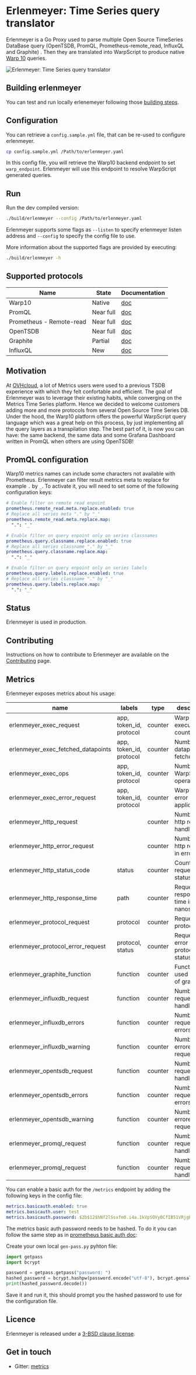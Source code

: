 # Erlenmeyer: Time Series query translator

Erlenmeyer is a Go Proxy used to parse multiple Open Source TimeSeries DataBase query (OpenTSDB, PromQL, Prometheus-remote_read, InfluxQL and Graphite) . Then they are translated into WarpScript to produce native [Warp 10](https://warp10.io/) queries.

![Erlenmeyer: Time Series query translator](./assets/logo.png)


## Building erlenmeyer

You can test and run locally erlenemeyer following those [building steps](./doc/BUILDING.md).

## Configuration

You can retrieve a `config.sample.yml` file, that can be re-used to configure erlenmeyer. 

```sh
cp config.sample.yml /Path/to/erlenmeyer.yaml
```

In this config file, you will retrieve the Warp10 backend endpoint to set `warp_endpoint`. Erlenmeyer will use this endpoint to resolve WarpScript generated queries. 

## Run

Run the dev compiled version:

```sh
./build/erlenmeyer --config /Path/to/erlenmeyer.yaml
```

Erlenmeyer supports some flags as `--listen` to specify erlenmeyer listen address and `--config` to specify the config file to use. 

More information about the supported flags are provided by executing: 

```sh
./build/erlenmeyer -h
```

## Supported protocols

| Name       | State   | Documentation |
| ---------- | ------- | ------------- |
| Warp10     | Native  | [doc](https://warp10.io/doc/reference) |
| PromQL     | Near full | [doc](./doc/promql.md) |
| Prometheus - Remote-read | Near full | [doc](./doc/remote_read.md) |
| OpenTSDB   | Near full | [doc](./doc/openTSDB.md) |
| Graphite   | Partial | [doc](./doc/graphite.md) |
| InfluxQL   | New | [doc](./doc/influxql.md) |

## Motivation

At [OVHcloud](https://github.com/ovh), a lot of Metrics users were used to a previous TSDB experience with which they felt confortable and efficient. The goal of Erlenmeyer was to leverage their existing habits, while converging on the Metrics Time Series platform. Hence we decided to welcome customers adding more and more protocols from several Open Source Time Series DB. Under the hood, the Warp10 platform offers the powerful WarpScript query language which was a great help on this process, by just implementing all the query layers as a transpilation step. The best part of it, is now you can have: the same backend, the same data and some Grafana Dashboard written in PromQL when others are using OpenTSDB!

## PromQL configuration

Warp10 metrics names can include some characters not available with Prometheus. Erlenmeyer can filter result metrics meta to replace for example `.` by `_`. 
To activate it, you will need to set some of the following configuration keys:

```yaml
# Enable filter on remote read enpoint
prometheus.remote_read.meta.replace.enabled: true
# Replace all series meta "." by "_"
prometheus.remote_read.meta.replace.map: 
  ".": "_"

# Enable filter on query enpoint only on series classnames
prometheus.query.classname.replace.enabled: true
# Replace all series classname "." by "_"
prometheus.query.classname.replace.map: 
  ".": "_"

# Enable filter on query enpoint only on series labels
prometheus.query.labels.replace.enabled: true
# Replace all series classname "." by "_"
prometheus.query.labels.replace.map: 
  ".": "_"
```

## Status

Erlenmeyer is used in production.

## Contributing

Instructions on how to contribute to Erlenmeyer are available on the [Contributing](./CONTRIBUTING.md) page.

## Metrics

Erlenmeyer exposes metrics about his usage:

| name                               | labels                  | type    | description                           |
| ---------------------------------- | ----------------------- | ------- | ------------------------------------- |
| erlenmeyer_exec_request            | app, token_id, protocol | counter | Warp execution count                  |
| erlenmeyer_exec_fetched_datapoints | app, token_id, protocol | counter | Number of datapoints fetched          |
| erlenmeyer_exec_ops                | app, token_id, protocol | counter | Number of WarpScript operations       |
| erlenmeyer_exec_error_request      | app, token_id, protocol | counter | Warp 10 error by user application     |
| erlenmeyer_http_request            |                         | counter | Number of http request handled        |
| erlenmeyer_http_error_request      |                         | counter | Number of http request in error       |
| erlenmeyer_http_status_code        | status                  | counter | Counter per requests status code      |
| erlenmeyer_http_response_time      | path                    | counter | Requests response time in nanoseconds |
| erlenmeyer_protocol_request        | protocol                | counter | Requests by protocol                  |
| erlenmeyer_protocol_error_request  | protocol, status        | counter | Requests error by protocol and status |
| erlenmeyer_graphite_function       | function                | counter | Function used by user of graphite     |
| erlenmeyer_influxdb_request        | function                | counter | Number of requests handled            |
| erlenmeyer_influxdb_errors         | function                | counter | Number of requests in errors          |
| erlenmeyer_influxdb_warning        | function                | counter | Number of errored client requests     |
| erlenmeyer_opentsdb_request        | function                | counter | Number of requests handled            |
| erlenmeyer_opentsdb_errors         | function                | counter | Number of requests in errors          |
| erlenmeyer_opentsdb_warning        | function                | counter | Number of errored client requests     |
| erlenmeyer_promql_request          | function                | counter | Number of requests handled            |
| erlenmeyer_promql_request          | function                | counter | Number of requests handled            |

You can enable a basic auth for the `/metrics` endpoint by adding the following keys in the config file:

```yaml
metrics.basicauth.enabled: true
metrics.basicauth.user: test
metrics.basicauth.password: $2b$12$hNf2lSsxfm0.i4a.1kVpSOVyBCfIB51VRjgBUyv6kdnyTlgWj81Ay 
```

The metrics basic auth password needs to be hashed. To do it you can follow the same step as in [prometheus basic auth doc](https://prometheus.io/docs/guides/basic-auth/): 

Create your own local `gen-pass.py` pyhton file: 

```python
import getpass
import bcrypt

password = getpass.getpass("password: ")
hashed_password = bcrypt.hashpw(password.encode("utf-8"), bcrypt.gensalt())
print(hashed_password.decode())
```

Save it and run it, this should prompt you the hashed password to use for the configuration file.

## Licence

Erlenmeyer is released under a [3-BSD clause license](./LICENSE).

## Get in touch

- Gitter: [metrics](https://gitter.im/ovh/metrics)
